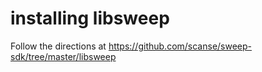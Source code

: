 # installing libsweep

Follow the directions at https://github.com/scanse/sweep-sdk/tree/master/libsweep
